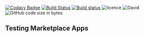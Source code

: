 [![Codacy Badge](https://api.codacy.com/project/badge/Grade/b137ca6c7f5949579d4d6e66c05c1315)](https://app.codacy.com/app/shubhampal1898/MarketPlace?utm_source=github.com&utm_medium=referral&utm_content=shubhampal98/MarketPlace&utm_campaign=Badge_Grade_Dashboard)
[![Build Status](https://travis-ci.com/shubhampal98/MarketPlace.svg?branch=master)](https://travis-ci.com/shubhampal98/MarketPlace)
[![Build status](https://ci.appveyor.com/api/projects/status/4t27yx7l57iyvr59?svg=true)](https://ci.appveyor.com/project/shubhampal98/marketplace)
![licence](https://img.shields.io/github/license/shubhampal98/MarketPlace.svg)
![David](https://img.shields.io/david/shubhampal98/MarketPlace.svg)
![GitHub code size in bytes](https://img.shields.io/github/languages/code-size/shubhampal98/MarketPlace.svg)

## Testing Marketplace Apps
